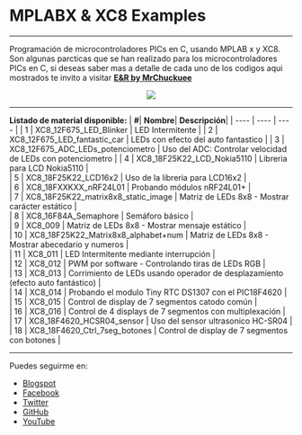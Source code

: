 # MPLABX & XC8 Examples
***
Programación de microcontroladores PICs en C, usando MPLAB x y XC8. Son algunas parcticas que se han realizado para los microcontroladores PICs en C, si deseas saber mas a detalle de cada uno de los codigos aqui mostrados te invito a visitar [**E&R by MrChuckuee**](http://mrchunckuee.blogspot.mx/p/mplapx-y-xc8.html) 

<p align="center">
  <img src="http://2.bp.blogspot.com/-n3qpKEQO2w4/VF8P-RfQv5I/AAAAAAAAB5k/QfjsE5pZKYU/s1600/mplab%2Bx%2By%2Bxc8%2B-%2Belectronica%2By%2Brobotica.png"/>
</p>

***
**Listado de material disponible:**
| **#**| **Nombre**| **Descripción**|
| ---- | ---- | ---- | 
| 1 | XC8_12F675_LED_Blinker | LED Intermitente |
| 2 | XC8_12F675_LED_fantastic_car | LEDs con efecto del auto fantastico |
| 3 | XC8_12F675_ADC_LEDs_potenciometro | Uso del ADC: Controlar velocidad de LEDs con potenciometro |
| 4 | XC8_18F25K22_LCD_Nokia5110 | Libreria para LCD Nokia5110 |  
| 5 | XC8_18F25K22_LCD16x2 | Uso de la libreria para LCD16x2 |  
| 6 | XC8_18FXXKXX_nRF24L01 | Probando módulos nRF24L01+ |  
| 7 | XC8_18F25K22_matrix8x8_static_image | Matriz de LEDs 8x8 - Mostrar carácter estático |  
| 8 | XC8_16F84A_Semaphore | Semáforo básico |  
| 9 | XC8_009 | Matriz de LEDs 8x8 - Mostrar mensaje estático |  
| 10 | XC8_18F25K22_Matrix8x8_alphabet+num | Matriz de LEDs 8x8 - Mostrar abecedario y numeros |  
| 11 | XC8_011 | LED Intermitente mediante interrupción |  
| 12 | XC8_012 | PWM por software - Controlando tiras de LEDs RGB |  
| 13 | XC8_013 | Corrimiento de LEDs usando operador de desplazamiento (efecto auto fantástico) |  
| 14 | XC8_014 | Probando el modulo Tiny RTC DS1307 con el PIC18F4620 |  
| 15 | XC8_015 | Control de display de 7 segmentos catodo común |  
| 16 | XC8_016 | Control de 4 displays de 7 segmentos con multiplexación |  
| 17 | XC8_18F4620_HCSR04_sensor | Uso del sensor ultrasonico HC-SR04  | 
| 18 | XC8_18F4620_Ctrl_7seg_botones | Control de display de 7 segmentos con botones |  

***
Puedes seguirme en:
- [Blogspot](http://mrchunckuee.blogspot.com)
- [Facebook](https://www.facebook.com/ElectronicayRobotica)
- [Twitter](https://twitter.com/MrChunckuee)
- [GitHub](https://github.com/MrChunckuee)
- [YouTube](https://www.youtube.com/user/mrchunckueepsr)
